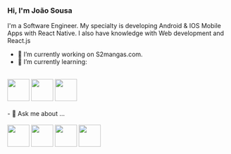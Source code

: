 ### Hi, I'm  João Sousa

I'm a Software Engineer. My specialty is developing Android & IOS Mobile Apps with React Native.
I also have knowledge with Web development and React.js

- 🔭 I’m currently working on S2mangas.com.
- 🌱 I’m currently learning:
<br/>
<div display="inline">
  <img src="https://cdn.jsdelivr.net/gh/devicons/devicon@latest/icons/react/react-original-wordmark.svg"  width="50" height="50" />
  <img src="https://cdn.jsdelivr.net/gh/devicons/devicon@latest/icons/android/android-original-wordmark.svg"  width="50" height="50" />
  <img src="https://cdn.jsdelivr.net/gh/devicons/devicon@latest/icons/nextjs/nextjs-original.svg"  width="50" height="50" />
</div>
<br/>
- 💬 Ask me about ...
<br/><br/>
<div display="inline" >
  <img src="https://cdn.jsdelivr.net/gh/devicons/devicon@latest/icons/figma/figma-original.svg"  width="50" height="50" />
  <img src="https://cdn.jsdelivr.net/gh/devicons/devicon@latest/icons/javascript/javascript-original.svg"  width="50" height="50" />
  <img src="https://cdn.jsdelivr.net/gh/devicons/devicon@latest/icons/renpy/renpy-original.svg"  width="50" height="50" />
  <img src="https://img.icons8.com/?size=512&id=20821&format=png"  width="50" height="50" />
</div>
<!--
**JohnnyBoySou/johnnyboysou** is a ✨ _special_ ✨ repository because its `README.md` (this file) appears on your GitHub profile.

Here are some ideas to get you started:

- 🔭 I’m currently working on ...
- 🌱 I’m currently learning ...
- 👯 I’m looking to collaborate on ...
- 🤔 I’m looking for help with ...
- 💬 Ask me about ...
- 📫 How to reach me: ...
- 😄 Pronouns: ...
- ⚡ Fun fact: ...
-->
